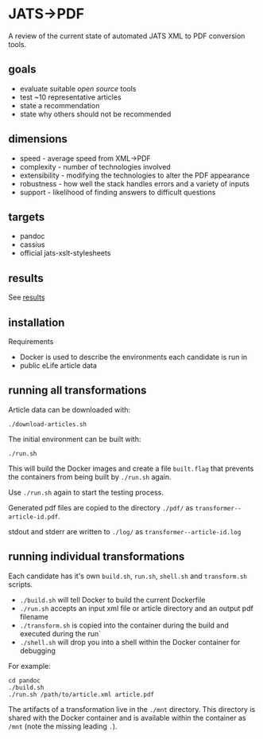 # JATS->PDF

A review of the current state of automated JATS XML to PDF conversion tools.

## goals

* evaluate suitable *open source* tools
* test ~10 representative articles
* state a recommendation
* state why others should not be recommended

## dimensions

* speed - average speed from XML->PDF
* complexity - number of technologies involved
* extensibility - modifying the technologies to alter the PDF appearance
* robustness - how well the stack handles errors and a variety of inputs
* support - likelihood of finding answers to difficult questions

## targets

* pandoc
* cassius
* official jats-xslt-stylesheets

## results

See [results](results.md)

## installation

Requirements

* Docker is used to describe the environments each candidate is run in
* public eLife article data

## running all transformations

Article data can be downloaded with:

    ./download-articles.sh
    
The initial environment can be built with:

    ./run.sh

This will build the Docker images and create a file `built.flag` that prevents the containers from being built by `./run.sh` again.

Use `./run.sh` again to start the testing process.

Generated pdf files are copied to the directory `./pdf/` as `transformer--article-id.pdf`.

stdout and stderr are written to `./log/` as `transformer--article-id.log`

## running individual transformations

Each candidate has it's own `build.sh`, `run.sh`, `shell.sh` and `transform.sh` scripts.

* `./build.sh` will tell Docker to build the current Dockerfile
* `./run.sh` accepts an input xml file or article directory and an output pdf filename
* `./transform.sh` is copied into the container during the build and executed during the run`
* `./shell.sh` will drop you into a shell within the Docker container for debugging

For example:

    cd pandoc
    ./build.sh
    ./run.sh /path/to/article.xml article.pdf

The artifacts of a transformation live in the `./mnt` directory. This directory is shared with the Docker container and
is available within the container as `/mnt` (note the missing leading `.`).


